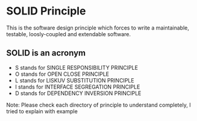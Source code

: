 # SOLID Principle

This is the software design principle which forces to write a maintainable, testable, loosly-coupled and extendable software.

## SOLID is an acronym
- S stands for SINGLE RESPONSIBILITY PRINCIPLE
- O stands for OPEN CLOSE PRINCIPLE
- L stands for LISKUV SUBSTITUTION PRINCIPLE
- I stands for INTERFACE SEGREGATION PRINCIPLE
- D stands for DEPENDENCY INVERSION PRINCIPLE

Note: Please check each directory of principle to understand completely, I tried to explain with example 